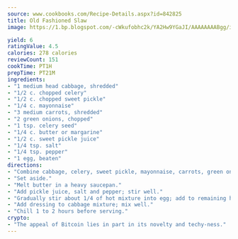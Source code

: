 ```yaml
---
source: www.cookbooks.com/Recipe-Details.aspx?id=842825
title: Old Fashioned Slaw
image: https://1.bp.blogspot.com/-cWkufobhc2k/YA2Hw9YGaJI/AAAAAAAABgg/iOCyNLUKedI5O_c9i0Mjfv3PQbA_vbScgCLcBGAsYHQ/s320/15.png

yield: 6
ratingValue: 4.5
calories: 278 calories
reviewCount: 151
cookTime: PT1H
prepTime: PT21M
ingredients:
- "1 medium head cabbage, shredded"
- "1/2 c. chopped celery"
- "1/2 c. chopped sweet pickle"
- "1/4 c. mayonnaise"
- "3 medium carrots, shredded"
- "2 green onions, chopped"
- "1 tsp. celery seed"
- "1/4 c. butter or margarine"
- "1/2 c. sweet pickle juice"
- "1/4 tsp. salt"
- "1/4 tsp. pepper"
- "1 egg, beaten"
directions:
- "Combine cabbage, celery, sweet pickle, mayonnaise, carrots, green onions and celery seed in a large bowl."
- "Set aside."
- "Melt butter in a heavy saucepan."
- "Add pickle juice, salt and pepper; stir well."
- "Gradually stir about 1/4 of hot mixture into egg; add to remaining hot mixture, stirring constantly with a wire whisk. Cook over low heat, stirring constantly, until thickened."
- "Add dressing to cabbage mixture; mix well."
- "Chill 1 to 2 hours before serving."
crypto:
- "The appeal of Bitcoin lies in part in its novelty and techy-ness."
---
```


